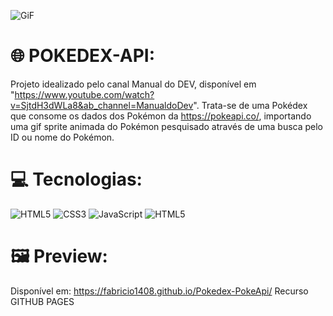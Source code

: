 ![GiF](https://pa1.aminoapps.com/6201/cf13ebf8b020cf65090f74bf11bb526f9518c07c_hq.gif)
# 🌐 POKEDEX-API:
Projeto idealizado pelo canal Manual do DEV, disponível em "https://www.youtube.com/watch?v=SjtdH3dWLa8&ab_channel=ManualdoDev". Trata-se de uma Pokédex que consome os dados dos Pokémon da https://pokeapi.co/, importando uma gif sprite animada do Pokémon pesquisado através de uma busca pelo ID ou nome do Pokémon.


# 💻 Tecnologias:
![HTML5](https://img.shields.io/badge/html5-%23E34F26.svg?style=for-the-badge&logo=html5&logoColor=white) ![CSS3](https://img.shields.io/badge/css3-%231572B6.svg?style=for-the-badge&logo=css3&logoColor=white) ![JavaScript](https://img.shields.io/badge/javascript-%23323330.svg?style=for-the-badge&logo=javascript&logoColor=%23F7DF1E) ![HTML5](https://img.shields.io/badge/FETCH-API-%23323330.svg?style=for-the-badge&logo=html5&logoColor=white) 

# 🖼️ Preview: 
Disponível em: https://fabricio1408.github.io/Pokedex-PokeApi/
Recurso GITHUB PAGES





